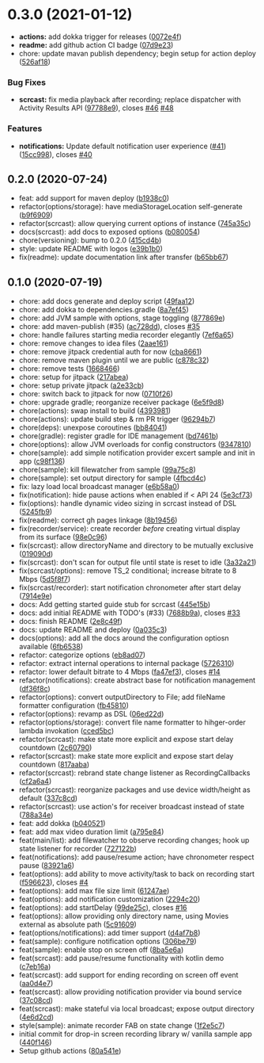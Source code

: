 #  0.3.0 (2021-01-12)

* **actions:** add dokka trigger for releases ([0072e4f](https://github.com/bmcreations/scrcast/commit/0072e4f5fa6315d181e056f88033963b3a166ac5))
* **readme:** add github action CI badge ([07d9e23](https://github.com/bmcreations/scrcast/commit/07d9e23031b7f50c590c845083b81b590dd4c2fd))
* chore: update mavan publish dependency; begin setup for action deploy ([526af18](https://github.com/bmcreations/scrcast/commit/526af18))

### Bug Fixes

* **scrcast:** fix media playback after recording; replace dispatcher with Activity Results API ([97788e9](https://github.com/bmcreations/scrcast/commit/97788e999c9816bf4000c4ddce564f373d176155)), closes [#46](https://github.com/bmcreations/scrcast/issues/46) [#48](https://github.com/bmcreations/scrcast/issues/48)

### Features

* **notifications:** Update default notification user experience ([#41](https://github.com/bmcreations/scrcast/issues/41)) ([15cc998](https://github.com/bmcreations/scrcast/commit/15cc998277a05670e63a8bfdb58c8690332e5206)), closes [#40](https://github.com/bmcreations/scrcast/issues/40)

## 0.2.0 (2020-07-24)

* feat: add support for maven deploy ([b1938c0](https://github.com/bmcreations/scrcast/commit/b1938c0))
* refactor(options/storage): have mediaStorageLocation self-generate ([b9f6909](https://github.com/bmcreations/scrcast/commit/b9f6909))
* refactor(scrcast): allow querying current options of instance ([745a35c](https://github.com/bmcreations/scrcast/commit/745a35c))
* docs(scrcast): add docs to exposed options ([b080054](https://github.com/bmcreations/scrcast/commit/b080054))
* chore(versioning): bump to 0.2.0 ([415cd4b](https://github.com/bmcreations/scrcast/commit/415cd4b))
* style: update README with logos ([e39b1b0](https://github.com/bmcreations/scrcast/commit/e39b1b0))
* fix(readme): update documentation link after transfer ([b65bb67](https://github.com/bmcreations/scrcast/commit/b65bb67))



## 0.1.0 (2020-07-19)

* chore: add docs generate and deploy script ([49faa12](https://github.com/bmcreations/scrcast/commit/49faa12))
* chore: add dokka to dependencies.gradle ([8a7ef45](https://github.com/bmcreations/scrcast/commit/8a7ef45))
* chore: add JVM sample with options, stage toggling ([877869e](https://github.com/bmcreations/scrcast/commit/877869e))
* chore: add maven-publish (#35) ([ac728dd](https://github.com/bmcreations/scrcast/commit/ac728dd)), closes [#35](https://github.com/bmcreations/scrcast/issues/35)
* chore: handle failures starting media recorder elegantly ([7ef6a65](https://github.com/bmcreations/scrcast/commit/7ef6a65))
* chore: remove changes to idea files ([2aae161](https://github.com/bmcreations/scrcast/commit/2aae161))
* chore: remove jitpack credential auth for now ([cba8661](https://github.com/bmcreations/scrcast/commit/cba8661))
* chore: remove maven plugin until we are public ([c878c32](https://github.com/bmcreations/scrcast/commit/c878c32))
* chore: remove tests ([1668466](https://github.com/bmcreations/scrcast/commit/1668466))
* chore: setup for jitpack ([217abea](https://github.com/bmcreations/scrcast/commit/217abea))
* chore: setup private jitpack ([a2e33cb](https://github.com/bmcreations/scrcast/commit/a2e33cb))
* chore: switch back to jitpack for now ([0710f26](https://github.com/bmcreations/scrcast/commit/0710f26))
* chore: upgrade gradle; reorganize receiver package ([6e5f9d8](https://github.com/bmcreations/scrcast/commit/6e5f9d8))
* chore(actions): swap install to build ([4393981](https://github.com/bmcreations/scrcast/commit/4393981))
* chore(actions): update build step & rm PR trigger ([96294b7](https://github.com/bmcreations/scrcast/commit/96294b7))
* chore(deps): unexpose coroutines ([bb84041](https://github.com/bmcreations/scrcast/commit/bb84041))
* chore(gradle): register gradle for IDE management ([bd7461b](https://github.com/bmcreations/scrcast/commit/bd7461b))
* chore(options): allow JVM overloads for config constructors ([9347810](https://github.com/bmcreations/scrcast/commit/9347810))
* chore(sample): add simple notification provider excert sample and init in app ([c98f136](https://github.com/bmcreations/scrcast/commit/c98f136))
* chore(sample): kill filewatcher from sample ([99a75c8](https://github.com/bmcreations/scrcast/commit/99a75c8))
* chore(sample): set output directory for sample ([4fbcd4c](https://github.com/bmcreations/scrcast/commit/4fbcd4c))
* fix: lazy load local broadcast manager ([e6b58a0](https://github.com/bmcreations/scrcast/commit/e6b58a0))
* fix(notification): hide pause actions when enabled if < API 24 ([5e3cf73](https://github.com/bmcreations/scrcast/commit/5e3cf73))
* fix(options): handle dynamic video sizing in scrcast instead of DSL ([5245fb9](https://github.com/bmcreations/scrcast/commit/5245fb9))
* fix(readme): correct gh pages linkage ([8b19456](https://github.com/bmcreations/scrcast/commit/8b19456))
* fix(recorder/service): create recorder _before_ creating virtual display from its surface ([98e0c96](https://github.com/bmcreations/scrcast/commit/98e0c96))
* fix(scrcast): allow directoryName and directory to be mutually exclusive ([019090d](https://github.com/bmcreations/scrcast/commit/019090d))
* fix(scrcast): don't scan for output file until state is reset to idle ([3a32a21](https://github.com/bmcreations/scrcast/commit/3a32a21))
* fix(scrcast/options): remove TS_2 conditional; increase bitrate to 8 Mbps ([5d5f8f7](https://github.com/bmcreations/scrcast/commit/5d5f8f7))
* fix(scrcast/recorder): start notification chronometer after start delay ([7914e9e](https://github.com/bmcreations/scrcast/commit/7914e9e))
* docs: Add getting started guide stub for scrcast ([445e15b](https://github.com/bmcreations/scrcast/commit/445e15b))
* docs: add initial README with TODO's (#33) ([7688b9a](https://github.com/bmcreations/scrcast/commit/7688b9a)), closes [#33](https://github.com/bmcreations/scrcast/issues/33)
* docs: finish README ([2e8c49f](https://github.com/bmcreations/scrcast/commit/2e8c49f))
* docs: update README and deploy ([0a035c3](https://github.com/bmcreations/scrcast/commit/0a035c3))
* docs(options): add all the docs around the configuration optiosn available ([6fb6538](https://github.com/bmcreations/scrcast/commit/6fb6538))
* refactor: categorize options ([eb8ad07](https://github.com/bmcreations/scrcast/commit/eb8ad07))
* refactor: extract internal operations to internal package ([5726310](https://github.com/bmcreations/scrcast/commit/5726310))
* refactor: lower default bitrate to 4 Mbps ([fa47ef3](https://github.com/bmcreations/scrcast/commit/fa47ef3)), closes [#14](https://github.com/bmcreations/scrcast/issues/14)
* refactor(notifications): create abstract base for notification management ([df36f8c](https://github.com/bmcreations/scrcast/commit/df36f8c))
* refactor(options): convert outputDirectory to File; add fileName formatter configuration ([fb45810](https://github.com/bmcreations/scrcast/commit/fb45810))
* refactor(options): revamp as DSL ([06ed22d](https://github.com/bmcreations/scrcast/commit/06ed22d))
* refactor(options/storage): convert file name formatter to hihger-order lambda invokation ([cced5bc](https://github.com/bmcreations/scrcast/commit/cced5bc))
* refactor(scrcast): make state more explicit and expose start delay countdown ([2c60790](https://github.com/bmcreations/scrcast/commit/2c60790))
* refactor(scrcast): make state more explicit and expose start delay countdown ([817aaba](https://github.com/bmcreations/scrcast/commit/817aaba))
* refactor(scrcast): rebrand state change listener as RecordingCallbacks ([cf2a6a4](https://github.com/bmcreations/scrcast/commit/cf2a6a4))
* refactor(scrcast): reorganize packages and use device width/height as default ([337c8cd](https://github.com/bmcreations/scrcast/commit/337c8cd))
* refactor(scrcast): use action's for receiver broadcast instead of state ([788a34e](https://github.com/bmcreations/scrcast/commit/788a34e))
* feat: add dokka ([b040521](https://github.com/bmcreations/scrcast/commit/b040521))
* feat: add max video duration limit ([a795e84](https://github.com/bmcreations/scrcast/commit/a795e84))
* feat(main/list): add filewatcher to observe recording changes; hook up state listener for recorder ([727122b](https://github.com/bmcreations/scrcast/commit/727122b))
* feat(notifications): add pause/resume action; have chronometer respect pause ([83921a6](https://github.com/bmcreations/scrcast/commit/83921a6))
* feat(options): add ability to move activity/task to back on recording start ([f596623](https://github.com/bmcreations/scrcast/commit/f596623)), closes [#4](https://github.com/bmcreations/scrcast/issues/4)
* feat(options): add max file size limit ([61247ae](https://github.com/bmcreations/scrcast/commit/61247ae))
* feat(options): add notification customization ([2294c20](https://github.com/bmcreations/scrcast/commit/2294c20))
* feat(options): add startDelay ([99de25c](https://github.com/bmcreations/scrcast/commit/99de25c)), closes [#16](https://github.com/bmcreations/scrcast/issues/16)
* feat(options): allow providing only directory name, using Movies external as absolute path ([5c91609](https://github.com/bmcreations/scrcast/commit/5c91609))
* feat(options/notifications): add timer support ([d4af7b8](https://github.com/bmcreations/scrcast/commit/d4af7b8))
* feat(sample): configure notification options ([306be79](https://github.com/bmcreations/scrcast/commit/306be79))
* feat(sample): enable stop on screen off ([8ba5e6a](https://github.com/bmcreations/scrcast/commit/8ba5e6a))
* feat(scrcast): add pause/resume functionality with kotlin demo ([c7eb16a](https://github.com/bmcreations/scrcast/commit/c7eb16a))
* feat(scrcast): add support for ending recording on screen off event ([aa0d4e7](https://github.com/bmcreations/scrcast/commit/aa0d4e7))
* feat(scrcast): allow providing notification provider via bound service ([37c08cd](https://github.com/bmcreations/scrcast/commit/37c08cd))
* feat(scrcast): make stateful via local broadcast; expose output directory ([4e6d2cd](https://github.com/bmcreations/scrcast/commit/4e6d2cd))
* style(sample): animate recorder FAB on state change ([1f2e5c7](https://github.com/bmcreations/scrcast/commit/1f2e5c7))
* initial commit for drop-in screen recording library w/ vanilla sample app ([440f146](https://github.com/bmcreations/scrcast/commit/440f146))
* Setup github actions ([80a541e](https://github.com/bmcreations/scrcast/commit/80a541e))




